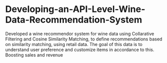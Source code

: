 # Developing-an-API-Level-Wine-Data-Recommendation-System

Developed a wine recommendor system for wine data using Collarative Filtering and Cosine Similarity Matching, to define recommendations based on similarity matching, using retail data. The goal of this data is to understand user preference and customize items in accordance to this. Boosting sales and revenue
